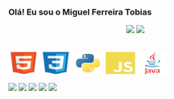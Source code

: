 ### Olá! Eu sou o Miguel Ferreira Tobias
<div align="center">
  <img height="170em" src="https://github-readme-stats.vercel.app/api?username=miguelferreiratobias&show_icons=true&theme=react&include_all_commits=true&count_private=true"/>
  <img height="170em" src="https://github-readme-stats.vercel.app/api/top-langs/?username=miguelferreiratobias&layout=compact&langs_count=7&theme=react"/>
</div>
<br>
<div style="display: inline_block"><br>
  <img align="center" alt="SrTobias-HTML" height="45" width="60" src="https://raw.githubusercontent.com/devicons/devicon/master/icons/html5/html5-original.svg">
  <img align="center" alt="SrTobias-CSS" height="45" width="60" src="https://raw.githubusercontent.com/devicons/devicon/master/icons/css3/css3-original.svg">
  <img align="center" alt="SrTobias-Python" height="45" width="60" src="https://raw.githubusercontent.com/devicons/devicon/master/icons/python/python-original.svg">
  <img align="center" alt="SrTobias-Js" height="45" width="60" src="https://raw.githubusercontent.com/devicons/devicon/master/icons/javascript/javascript-plain.svg">
  <img align="center" alt="SrTobias-Java" height="45" width="60" src="https://raw.githubusercontent.com/devicons/devicon/1119b9f84c0290e0f0b38982099a2bd027a48bf1/icons/java/java-original-wordmark.svg">
</div>
<br>
<div> 
 <a href="https://www.linkedin.com/in/miguelferreiratobias" target="_blank"><img src="https://img.shields.io/badge/-LinkedIn-%230077B5?style=for-the-badge&logo=linkedin&logoColor=white" target="_blank"></a> 
  <a href="https://instagram.com/miguelferreiratobias" target="_blank"><img src="https://img.shields.io/badge/-Instagram-%23E4405F?style=for-the-badge&logo=instagram&logoColor=white" target="_blank"></a>
 	 <a href="https://discord.gg/5JTmg6Qj8X" target="_blank"><img src="https://img.shields.io/badge/Discord-7289DA?style=for-the-badge&logo=discord&logoColor=white" target="_blank"></a> 
  <a href = "mailto:miguelferreiratobias@gmail.com"><img src="https://img.shields.io/badge/-Gmail-%23333?style=for-the-badge&logo=gmail&logoColor=white" target="_blank"></a>
  <a href = "mailto:miguelferreiratobias@outlook.com"><img src="https://img.shields.io/badge/Microsoft_Outlook-0078D4?style=for-the-badge&logo=microsoft-outlook&logoColor=white" target="_blank"></a>
 
</div>
